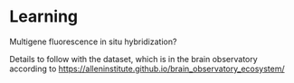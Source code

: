# Learning

Multigene fluorescence in situ hybridization?

Details to follow with the dataset, which is in the brain observatory according to https://alleninstitute.github.io/brain_observatory_ecosystem/